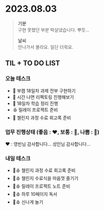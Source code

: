 # 2023.08.03

> **기분**  
> 구현 못했던 부분 박살냈습니다. 뿌듯...
>
> **날씨**  
> 안나가서 몰라요. 일단 더워요.

## TIL + TO DO LIST

### 오늘 테스크

- 🤍 부캠 18일차 과제 전부 구현하기
- 🤍 시간 나면 리펙토링 진행해보기
- 🤍 18일차 학습 정리 진행
- 🩸 릴레이 프로젝트 준비
- 🤍 챌린지 과정 수료 회고록 준비

### 업무 진행상태 (좋음 : ❤️, 보통 : 🧡, 나쁨 : 💛)

❤️ : 영빈님 감사합니다... 성인님 감사합니다...

### 내일 테스크

- 🤍🩸 챌린지 과정 수료 회고록 준비
- 🤍🩸 챌린지 수료식을 마음껏 즐기기
- 🤍🩸 릴레이 프로젝트 노트 준비
- 🤍🩸 하루 10페이지 독서
- 🤍🩸 신나게 놀기
